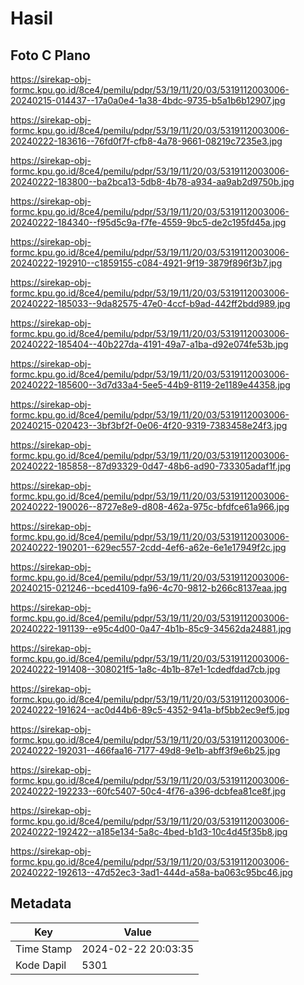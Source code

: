# Hasil

## Foto C Plano

https://sirekap-obj-formc.kpu.go.id/8ce4/pemilu/pdpr/53/19/11/20/03/5319112003006-20240215-014437--17a0a0e4-1a38-4bdc-9735-b5a1b6b12907.jpg

https://sirekap-obj-formc.kpu.go.id/8ce4/pemilu/pdpr/53/19/11/20/03/5319112003006-20240222-183616--76fd0f7f-cfb8-4a78-9661-08219c7235e3.jpg

https://sirekap-obj-formc.kpu.go.id/8ce4/pemilu/pdpr/53/19/11/20/03/5319112003006-20240222-183800--ba2bca13-5db8-4b78-a934-aa9ab2d9750b.jpg

https://sirekap-obj-formc.kpu.go.id/8ce4/pemilu/pdpr/53/19/11/20/03/5319112003006-20240222-184340--f95d5c9a-f7fe-4559-9bc5-de2c195fd45a.jpg

https://sirekap-obj-formc.kpu.go.id/8ce4/pemilu/pdpr/53/19/11/20/03/5319112003006-20240222-192910--c1859155-c084-4921-9f19-3879f896f3b7.jpg

https://sirekap-obj-formc.kpu.go.id/8ce4/pemilu/pdpr/53/19/11/20/03/5319112003006-20240222-185033--9da82575-47e0-4ccf-b9ad-442ff2bdd989.jpg

https://sirekap-obj-formc.kpu.go.id/8ce4/pemilu/pdpr/53/19/11/20/03/5319112003006-20240222-185404--40b227da-4191-49a7-a1ba-d92e074fe53b.jpg

https://sirekap-obj-formc.kpu.go.id/8ce4/pemilu/pdpr/53/19/11/20/03/5319112003006-20240222-185600--3d7d33a4-5ee5-44b9-8119-2e1189e44358.jpg

https://sirekap-obj-formc.kpu.go.id/8ce4/pemilu/pdpr/53/19/11/20/03/5319112003006-20240215-020423--3bf3bf2f-0e06-4f20-9319-7383458e24f3.jpg

https://sirekap-obj-formc.kpu.go.id/8ce4/pemilu/pdpr/53/19/11/20/03/5319112003006-20240222-185858--87d93329-0d47-48b6-ad90-733305adaf1f.jpg

https://sirekap-obj-formc.kpu.go.id/8ce4/pemilu/pdpr/53/19/11/20/03/5319112003006-20240222-190026--8727e8e9-d808-462a-975c-bfdfce61a966.jpg

https://sirekap-obj-formc.kpu.go.id/8ce4/pemilu/pdpr/53/19/11/20/03/5319112003006-20240222-190201--629ec557-2cdd-4ef6-a62e-6e1e17949f2c.jpg

https://sirekap-obj-formc.kpu.go.id/8ce4/pemilu/pdpr/53/19/11/20/03/5319112003006-20240215-021246--bced4109-fa96-4c70-9812-b266c8137eaa.jpg

https://sirekap-obj-formc.kpu.go.id/8ce4/pemilu/pdpr/53/19/11/20/03/5319112003006-20240222-191139--e95c4d00-0a47-4b1b-85c9-34562da24881.jpg

https://sirekap-obj-formc.kpu.go.id/8ce4/pemilu/pdpr/53/19/11/20/03/5319112003006-20240222-191408--308021f5-1a8c-4b1b-87e1-1cdedfdad7cb.jpg

https://sirekap-obj-formc.kpu.go.id/8ce4/pemilu/pdpr/53/19/11/20/03/5319112003006-20240222-191624--ac0d44b6-89c5-4352-941a-bf5bb2ec9ef5.jpg

https://sirekap-obj-formc.kpu.go.id/8ce4/pemilu/pdpr/53/19/11/20/03/5319112003006-20240222-192031--466faa16-7177-49d8-9e1b-abff3f9e6b25.jpg

https://sirekap-obj-formc.kpu.go.id/8ce4/pemilu/pdpr/53/19/11/20/03/5319112003006-20240222-192233--60fc5407-50c4-4f76-a396-dcbfea81ce8f.jpg

https://sirekap-obj-formc.kpu.go.id/8ce4/pemilu/pdpr/53/19/11/20/03/5319112003006-20240222-192422--a185e134-5a8c-4bed-b1d3-10c4d45f35b8.jpg

https://sirekap-obj-formc.kpu.go.id/8ce4/pemilu/pdpr/53/19/11/20/03/5319112003006-20240222-192613--47d52ec3-3ad1-444d-a58a-ba063c95bc46.jpg


## Metadata

| Key        | Value               |
| ---------- | ------------------- |
| Time Stamp | 2024-02-22 20:03:35 |
| Kode Dapil | 5301                |



